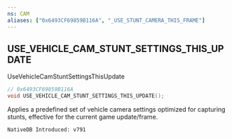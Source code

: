 ```yaml
---
ns: CAM
aliases: ["0x6493CF69859B116A", "_USE_STUNT_CAMERA_THIS_FRAME"]
---
```

## USE_VEHICLE_CAM_STUNT_SETTINGS_THIS_UPDATE
UseVehicleCamStuntSettingsThisUpdate

```c
// 0x6493CF69859B116A
void USE_VEHICLE_CAM_STUNT_SETTINGS_THIS_UPDATE();
```

Applies a predefined set of vehicle camera settings optimized for capturing stunts, effective for the current game update/frame.

```
NativeDB Introduced: v791
```